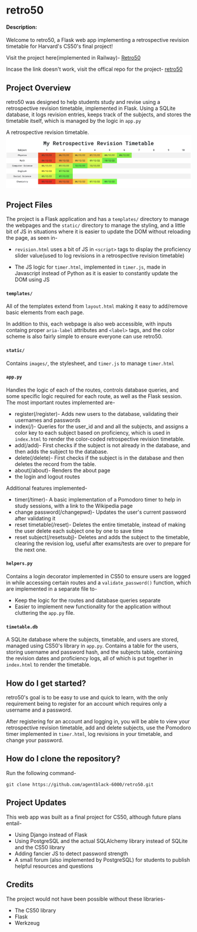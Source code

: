 # retro50
#### Description:
Welcome to retro50, a Flask web app implementing a retrospective revision timetable for Harvard's CS50's final project!

Visit the project here(implemented in Railway)-
[Retro50](https://retro50-production.up.railway.app)

Incase the link doesn't work, visit the offical repo for the project-
[retro50](https://github.com/agentblack-6000/retro50)

## Project Overview
retro50 was designed to help students study and revise using a retrospective revision timetable, implemented in Flask. Using a SQLite database, it logs revision entries, keeps track of the subjects, and stores the timetable itself, which is managed by the logic in ```app.py```

A retrospective revision timetable.
![A retrospective revision timetable](https://github.com/agentblack-6000/retro50/blob/master/static/images/retro_1.png?raw=true)


## Project Files
The project is a Flask application and has a ```templates/``` directory to manage the webpages and the ```static/``` directory to manage the styling, and a little bit of JS in situations where it is easier to update the DOM without reloading the page, as seen in-
- ```revision.html```  uses a bit of JS in ```<script>``` tags to display the proficiency slider value(used to log revisions in a retrospective revision timetable)

- The JS logic for ```timer.html```, implemented in ```timer.js```, made in Javascript instead of Python as it is easier to constantly update the DOM using JS

#### ```templates/```
All of the templates extend from ```layout.html``` making it easy to add/remove basic elements from each page.

In addition to this, each webpage is also web accessible, with inputs containg proper ```aria-label``` attributes and ```<label>``` tags, and the color scheme is also fairly simple to ensure everyone can use retro50.

#### ```static/```
Contains ```images/```, the stylesheet, and ```timer.js``` to manage ```timer.html```

#### ```app.py```
Handles the logic of each of the routes, controls database queries, and some specific logic required for each route, as well as the Flask session. The most important routes implemented are-
- register(/register)- Adds new users to the database, validating their usernames and passwords
- index(/)- Queries for the user_id and and all the subjects, and assigns a color key to each subject based on proficiency, which is used in ```index.html``` to render the color-coded retrospective revision timetable.
- add(/add)- First checks if the subject is not already in the database, and then adds the subject to the database.
- delete(/delete)- First checks if the subject is in the database and then deletes the record from the table.
- about(/about)- Renders the about page
- the login and logout routes

Additional features implemented-
- timer(/timer)- A basic implementation of a Pomodoro timer to help in study sessions, with a link to the Wikipedia page
- change password(/changepwd)- Updates the user's current password after validating it
- reset timetable(/reset)- Deletes the entire timetable, instead of making the user delete each subject one by one to save time
- reset subject(/resetsubj)- Deletes and adds the subject to the timetable, clearing the revision log, useful after exams/tests are over to prepare for the next one.


#### ```helpers.py```
Contains a login decorator implemented in CS50 to ensure users are logged in while accessing certain routes and a ```validate_password()``` function, which are implemented in a separate file to-
- Keep the logic for the routes and database queries separate
- Easier to implement new functionality for the application without cluttering the ```app.py``` file.

#### ```timetable.db```
A SQLite database where the subjects, timetable, and users are stored, managed using CS50's library in ```app.py```. Contains a table for the users, storing username and password hash, and the subjects table, containing the revision dates and proficiency logs, all of which is put together in ```index.html``` to render the timetable.

## How do I get started?
retro50's goal is to be easy to use and quick to learn, with the only requirement being to register for an account which requires only a username and a password.

After registering for an account and logging in, you will be able to view your retrospective revision timetable, add and delete subjects, use the Pomodoro timer implemented in ```timer.html```, log revisions in your timetable, and change your password.

## How do I clone the repository?
Run the following command-
```
git clone https://github.com/agentblack-6000/retro50.git
```

## Project Updates
This web app was built as a final project for CS50, although future plans entail-
- Using Django instead of Flask
- Using PostgreSQL and the actual SQLAlchemy library instead of SQLite and the CS50 library
- Adding fancier JS to detect password strength
- A small forum (also implemented by PostgreSQL) for students to publish helpful resources and questions

## Credits
The project would not have been possible without these libraries-
- The CS50 library
- Flask
- Werkzeug